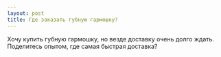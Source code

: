 ```yaml
---
layout: post 
title: Где заказать губную гармошку? 
--- 
```

Хочу купить губную гармошку, но везде доставку очень долго ждать. Поделитесь опытом, где самая быстрая доставка?